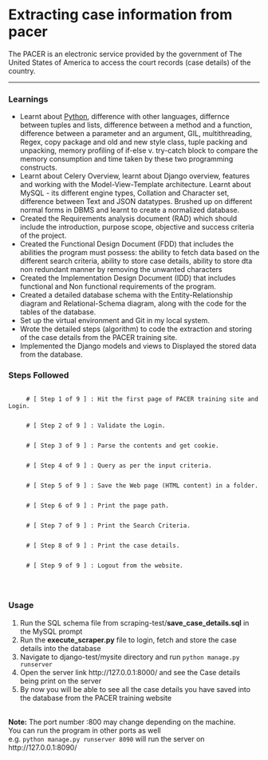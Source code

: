 <h1>Extracting case information from pacer</h1>

<p> The PACER is an electronic service provided by the government of The United States of America to access the court records (case details) of the country. </p>
<hr/>

<h3>Learnings</h3>
<ul>
  <li>
    Learnt about <a href="https://drive.google.com/open?id=1TW6W8uttszW6XMdM2E5MCk092pm_-AJqQ9JYQPi7Ln4">Python</a>, difference with other languages, differnce between tuples and lists, difference between a method and a function, difference between a parameter and an argument, GIL, multithreading, Regex, copy package and old and new style class, tuple packing and unpacking, memory profiling of if-else v. try-catch block to compare the memory consumption and time taken by these two programming constructs.
  </li>
  <li>Learnt about Celery Overview, learnt about Django overview, features and working with the Model-View-Template architecture. Learnt about MySQL - its different engine types, Collation and Character set, difference between Text and JSON datatypes. Brushed up on different normal forms in DBMS and learnt to create a normalized database.</li>
  <li>Created the Requirements analysis document (RAD) which should include the introduction, purpose scope, objective and success criteria of the project.</li>
  <li>Created the Functional Design Document (FDD) that includes the abilities the program must possess: the ability to fetch data based on the different search criteria, ability to store case details, ability to store dta non redundant manner by removing the unwanted characters</li>
  <li>Created the Implementation Design Document (IDD) that includes functional and Non functional requirements of the program.</li>
  <li>Created a detailed database schema with the Entity-Relationship diagram and Relational-Schema diagram, along with the code for the tables of the database.</li>
  <li>Set up the virtual environment and Git in my local system.</li>
  <li>Wrote the detailed steps (algorithm) to code the extraction and storing of the case details from the PACER training site.
<li>Implemented the Django models and views to Displayed the stored data from the database.</li>
</ul>

<h3>Steps Followed</h3>
    <code>
     # [ Step 1 of 9 ] : Hit the first page of PACER training site and Login.</p>
     # [ Step 2 of 9 ] : Validate the Login.</p>
     # [ Step 3 of 9 ] : Parse the contents and get cookie.</p>
     # [ Step 4 of 9 ] : Query as per the input criteria.</p>
     # [ Step 5 of 9 ] : Save the Web page (HTML content) in a folder.</p>
     # [ Step 6 of 9 ] : Print the page path.</p>
     # [ Step 7 of 9 ] : Print the Search Criteria.</p>
     # [ Step 8 of 9 ] : Print the case details.</p> 
     # [ Step 9 of 9 ] : Logout from the website.</p>
     </code>
  
  <h3>Usage</h3>
    <ol>
  <li>Run the SQL schema file from scraping-test/<b>save_case_details.sql</b> in the MySQL prompt </li>
  <li>Run the <b>execute_scraper.py</b> file to login, fetch and store the case details into the database</li>
  <li>Navigate to django-test/mysite directory and run <code>python manage.py runserver</code>
    </li>
  <li>Open the server link http://127.0.0.1:8000/ and see the Case details being print on the server</li>
  <li>By now you will be able to see all the case details you have saved into the database from the PACER training website</li>
    </ol>
    <br/>
  <b>Note:</b> The port number :800 may change depending on the machine. <br/>You can run the program in other ports as well <br/>e.g. <code>python manage.py runserver 8090</code> will run the server on http://127.0.0.1:8090/
